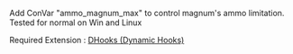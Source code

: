 Add ConVar "ammo_magnum_max" to control magnum's ammo limitation.
Tested for normal on Win and Linux



Required Extension : [DHooks (Dynamic Hooks)](http://forums.alliedmods.net/showthread.php?p=2588686#post2588686)
